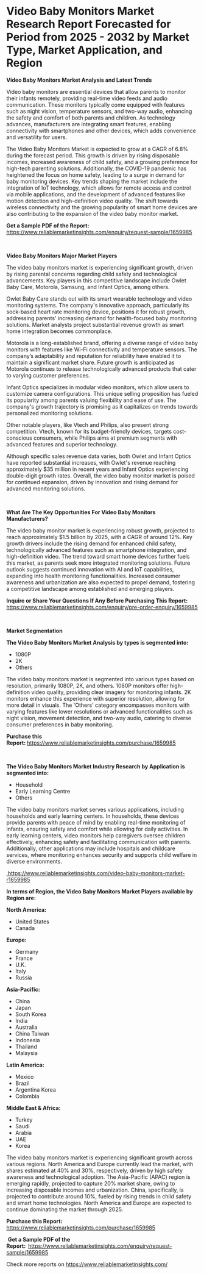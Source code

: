 <p><h1>Video Baby Monitors Market Research Report Forecasted for Period from 2025 -  2032 by Market Type, Market Application, and Region</h1></p><p><strong>Video Baby Monitors Market Analysis and Latest Trends</strong></p>
<p><p>Video baby monitors are essential devices that allow parents to monitor their infants remotely, providing real-time video feeds and audio communication. These monitors typically come equipped with features such as night vision, temperature sensors, and two-way audio, enhancing the safety and comfort of both parents and children. As technology advances, manufacturers are integrating smart features, enabling connectivity with smartphones and other devices, which adds convenience and versatility for users.</p><p>The Video Baby Monitors Market is expected to grow at a CAGR of 6.8% during the forecast period. This growth is driven by rising disposable incomes, increased awareness of child safety, and a growing preference for high-tech parenting solutions. Additionally, the COVID-19 pandemic has heightened the focus on home safety, leading to a surge in demand for baby monitoring devices. Key trends shaping the market include the integration of IoT technology, which allows for remote access and control via mobile applications, and the development of advanced features like motion detection and high-definition video quality. The shift towards wireless connectivity and the growing popularity of smart home devices are also contributing to the expansion of the video baby monitor market.</p></p>
<p><strong>Get a Sample PDF of the Report:&nbsp;</strong> <a href="https://www.reliablemarketinsights.com/enquiry/request-sample/1659985?utm_campaign=3540&utm_medium=2&utm_source=Github&utm_content=ia&utm_term=29032025&utm_id=video-baby-monitors">https://www.reliablemarketinsights.com/enquiry/request-sample/1659985</a></p>
<p>&nbsp;</p>
<p><strong>Video Baby Monitors Major Market Players</strong></p>
<p><p>The video baby monitors market is experiencing significant growth, driven by rising parental concerns regarding child safety and technological advancements. Key players in this competitive landscape include Owlet Baby Care, Motorola, Samsung, and Infant Optics, among others.</p><p>Owlet Baby Care stands out with its smart wearable technology and video monitoring systems. The company's innovative approach, particularly its sock-based heart rate monitoring device, positions it for robust growth, addressing parents' increasing demand for health-focused baby monitoring solutions. Market analysts project substantial revenue growth as smart home integration becomes commonplace.</p><p>Motorola is a long-established brand, offering a diverse range of video baby monitors with features like Wi-Fi connectivity and temperature sensors. The company’s adaptability and reputation for reliability have enabled it to maintain a significant market share. Future growth is anticipated as Motorola continues to release technologically advanced products that cater to varying customer preferences.</p><p>Infant Optics specializes in modular video monitors, which allow users to customize camera configurations. This unique selling proposition has fueled its popularity among parents valuing flexibility and ease of use. The company's growth trajectory is promising as it capitalizes on trends towards personalized monitoring solutions.</p><p>Other notable players, like Vtech and Philips, also present strong competition. Vtech, known for its budget-friendly devices, targets cost-conscious consumers, while Philips aims at premium segments with advanced features and superior technology.</p><p>Although specific sales revenue data varies, both Owlet and Infant Optics have reported substantial increases, with Owlet's revenue reaching approximately $35 million in recent years and Infant Optics experiencing double-digit growth rates. Overall, the video baby monitor market is poised for continued expansion, driven by innovation and rising demand for advanced monitoring solutions.</p></p>
<p>&nbsp;</p>
<p><strong>What Are The Key Opportunities For Video Baby Monitors Manufacturers?</strong></p>
<p><p>The video baby monitor market is experiencing robust growth, projected to reach approximately $1.5 billion by 2025, with a CAGR of around 12%. Key growth drivers include the rising demand for enhanced child safety, technologically advanced features such as smartphone integration, and high-definition video. The trend toward smart home devices further fuels this market, as parents seek more integrated monitoring solutions. Future outlook suggests continued innovation with AI and IoT capabilities, expanding into health monitoring functionalities. Increased consumer awareness and urbanization are also expected to propel demand, fostering a competitive landscape among established and emerging players.</p></p>
<p><strong>Inquire or Share Your Questions If Any Before Purchasing This Report:</strong> <a href="https://www.reliablemarketinsights.com/enquiry/pre-order-enquiry/1659985?utm_campaign=3540&utm_medium=2&utm_source=Github&utm_content=ia&utm_term=29032025&utm_id=video-baby-monitors">https://www.reliablemarketinsights.com/enquiry/pre-order-enquiry/1659985</a></p>
<p>&nbsp;</p>
<p><strong>Market Segmentation</strong></p>
<p><strong>The Video Baby Monitors Market Analysis by types is segmented into:</strong></p>
<p><ul><li>1080P</li><li>2K</li><li>Others</li></ul></p>
<p><p>The video baby monitors market is segmented into various types based on resolution, primarily 1080P, 2K, and others. 1080P monitors offer high-definition video quality, providing clear imagery for monitoring infants. 2K monitors enhance this experience with superior resolution, allowing for more detail in visuals. The 'Others' category encompasses monitors with varying features like lower resolutions or advanced functionalities such as night vision, movement detection, and two-way audio, catering to diverse consumer preferences in baby monitoring.</p></p>
<p><strong>Purchase this Report:&nbsp;</strong><a href="https://www.reliablemarketinsights.com/purchase/1659985?utm_campaign=3540&utm_medium=2&utm_source=Github&utm_content=ia&utm_term=29032025&utm_id=video-baby-monitors">https://www.reliablemarketinsights.com/purchase/1659985</a></p>
<p>&nbsp;</p>
<p><strong>The Video Baby Monitors Market Industry Research by Application is segmented into:</strong></p>
<p><ul><li>Household</li><li>Early Learning Centre</li><li>Others</li></ul></p>
<p><p>The video baby monitors market serves various applications, including households and early learning centers. In households, these devices provide parents with peace of mind by enabling real-time monitoring of infants, ensuring safety and comfort while allowing for daily activities. In early learning centers, video monitors help caregivers oversee children effectively, enhancing safety and facilitating communication with parents. Additionally, other applications may include hospitals and childcare services, where monitoring enhances security and supports child welfare in diverse environments.</p></p>
<p><a href="https://www.reliablemarketinsights.com/video-baby-monitors-market-r1659985?utm_campaign=3540&utm_medium=2&utm_source=Github&utm_content=ia&utm_term=29032025&utm_id=video-baby-monitors">&nbsp;https://www.reliablemarketinsights.com/video-baby-monitors-market-r1659985</a></p>
<p><strong>In terms of Region, the Video Baby Monitors Market Players available by Region are:</strong></p>
<p>
    <p> <strong> North America: </strong>
        <ul>
            <li>United States</li>
            <li>Canada</li>
        </ul>
        </p> 
    <p> <strong> Europe: </strong>
        <ul>
            <li>Germany</li>
            <li>France</li>
            <li>U.K.</li>
            <li>Italy</li>
            <li>Russia</li>
        </ul>
        </p> 
    <p> <strong> Asia-Pacific: </strong>
        <ul>
            <li>China</li>
            <li>Japan</li>
            <li>South Korea</li>
            <li>India</li>
            <li>Australia</li>
            <li>China Taiwan</li>
            <li>Indonesia</li>
            <li>Thailand</li>
            <li>Malaysia</li>
        </ul>
        </p> 
    <p> <strong> Latin America: </strong>
        <ul>
            <li>Mexico</li>
            <li>Brazil</li>
            <li>Argentina Korea</li>
            <li>Colombia</li>
        </ul>
        </p> 
    <p> <strong> Middle East & Africa: </strong>
        <ul>
            <li>Turkey</li>
            <li>Saudi</li>
            <li>Arabia</li>
            <li>UAE</li>
            <li>Korea</li>
        </ul>
    </p>
    </p>
<p><p>The video baby monitors market is experiencing significant growth across various regions. North America and Europe currently lead the market, with shares estimated at 40% and 30%, respectively, driven by high safety awareness and technological adoption. The Asia-Pacific (APAC) region is emerging rapidly, projected to capture 20% market share, owing to increasing disposable incomes and urbanization. China, specifically, is projected to contribute around 10%, fueled by rising trends in child safety and smart home technologies. North America and Europe are expected to continue dominating the market through 2025.</p></p>
<p><strong>Purchase this Report: </strong><a href="https://www.reliablemarketinsights.com/purchase/1659985?utm_campaign=3540&utm_medium=2&utm_source=Github&utm_content=ia&utm_term=29032025&utm_id=video-baby-monitors">https://www.reliablemarketinsights.com/purchase/1659985</a></p>
<p>&nbsp;<strong>Get a Sample PDF of the Report:&nbsp;&nbsp;</strong><a href="https://www.reliablemarketinsights.com/enquiry/request-sample/1659985?utm_campaign=3540&utm_medium=2&utm_source=Github&utm_content=ia&utm_term=29032025&utm_id=video-baby-monitors">https://www.reliablemarketinsights.com/enquiry/request-sample/1659985</a></p>
<p><strong></strong></p>
<p>Check more reports on <a href="https://www.reliablemarketinsights.com/?utm_campaign=3540&utm_medium=2&utm_source=Github&utm_content=ia&utm_term=29032025&utm_id=video-baby-monitors">https://www.reliablemarketinsights.com/</a></p>